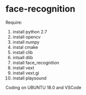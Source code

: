 # face-recognition

Require:
1. install python 2.7
2. install opencv
3. install numpy
4. instal cmake
5. install clib
6. intsall dlib
7. install face_recognition
8. install vext
9. install vext.gi
10. install playsound

Coding on UBUNTU 18.0 and VSCode
